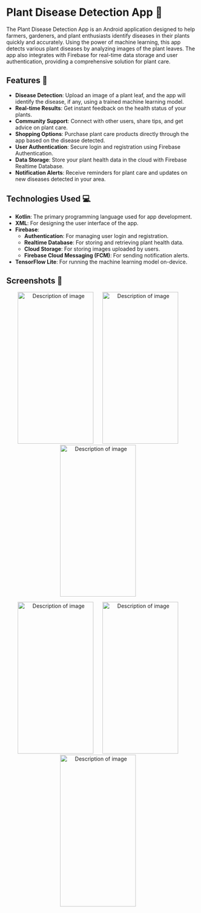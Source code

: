 # Plant Disease Detection App 🌱

The Plant Disease Detection App is an Android application designed to help farmers, gardeners, and plant enthusiasts identify diseases in their plants quickly and accurately. Using the power of machine learning, this app detects various plant diseases by analyzing images of the plant leaves. The app also integrates with Firebase for real-time data storage and user authentication, providing a comprehensive solution for plant care.

## Features 🚀

- **Disease Detection**: Upload an image of a plant leaf, and the app will identify the disease, if any, using a trained machine learning model.
- **Real-time Results**: Get instant feedback on the health status of your plants.
- **Community Support**: Connect with other users, share tips, and get advice on plant care.
- **Shopping Options**: Purchase plant care products directly through the app based on the disease detected.
- **User Authentication**: Secure login and registration using Firebase Authentication.
- **Data Storage**: Store your plant health data in the cloud with Firebase Realtime Database.
- **Notification Alerts**: Receive reminders for plant care and updates on new diseases detected in your area.
  
## Technologies Used 💻

- **Kotlin**: The primary programming language used for app development.
- **XML**: For designing the user interface of the app.
- **Firebase**: 
  - **Authentication**: For managing user login and registration.
  - **Realtime Database**: For storing and retrieving plant health data.
  - **Cloud Storage**: For storing images uploaded by users.
  - **Firebase Cloud Messaging (FCM)**: For sending notification alerts.
- **TensorFlow Lite**: For running the machine learning model on-device.


## Screenshots 📸

<p align="center">
    <img src="https://github.com/user-attachments/assets/2f7fe514-9f3a-461a-b561-019a61d6d7cd" alt="Description of image" width="200" height="400" style="margin-right: 20px;">
    <img src="https://github.com/user-attachments/assets/0604ea11-2cd3-47a1-886d-b4d3edb4f4e2" alt="Description of image" width="200" height="400" style="margin-right: 20px;">
    <img src="https://github.com/user-attachments/assets/7b185578-f15a-403b-9443-ca28d6056930" alt="Description of image" width="200" height="400" style="margin-right: 20px;">
   
</p>
<p align="center">
   <img src="https://github.com/user-attachments/assets/903d26d8-7d27-4c20-942b-65f152867410" alt="Description of image" width="200" height="400" style="margin-right: 20px;">
    <img src="https://github.com/user-attachments/assets/8c85e573-2c51-4688-af15-c6c94e0627dd" alt="Description of image" width="200" height="400" style="margin-right: 20px;">
    <img src="https://github.com/user-attachments/assets/f41e58f7-2d2e-4380-8f1b-e54d4df87d4e" alt="Description of image" width="200" height="400" style="margin-right: 20px;">
   
</p>






